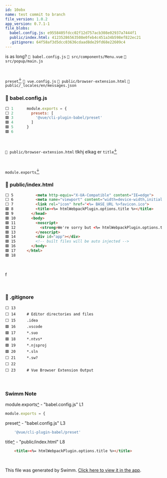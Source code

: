 ```yaml
---
id: 10obx
name: test commit to branch
file_version: 1.0.2
app_version: 0.7.1-1
file_blobs:
  babel.config.js: e9558405fdcc02f12d757acb308e02937a7444f1
  public/index.html: 41235286563508e0feb4c451a34b598ef822ec21
  .gitignore: 64f58af3d5dcc03636cdaad8de29fd68e22609c4
---
```


is as long? `📄 babel.config.js` `📄 src/components/Menu.vue` `📄 src/popup/main.js`

<br/>

`preset`[<sup id="ChCv9">↓</sup>](#f-ChCv9) `📄 vue.config.js` `📄 public/browser-extension.html` `📄 public/_locales/en/messages.json`
<!-- NOTE-swimm-snippet: the lines below link your snippet to Swimm -->
### 📄 babel.config.js
```javascript
⬜ 1      module.exports = {
⬜ 2        presets: [
🟩 3          '@vue/cli-plugin-babel/preset'
🟩 4        ]
🟩 5      }
🟩 6      
```

<br/>

`📄 public/browser-extension.html` tlkhj elkag er `title`[<sup id="Z1lAPoa">↓</sup>](#f-Z1lAPoa)

<br/>

`module.exports`[<sup id="ZFRTzX">↓</sup>](#f-ZFRTzX)
<!-- NOTE-swimm-snippet: the lines below link your snippet to Swimm -->
### 📄 public/index.html
```html
⬜ 5          <meta http-equiv="X-UA-Compatible" content="IE=edge">
⬜ 6          <meta name="viewport" content="width=device-width,initial-scale=1.0">
⬜ 7          <link rel="icon" href="<%= BASE_URL %>favicon.ico">
🟩 8          <title><%= htmlWebpackPlugin.options.title %></title>
🟩 9        </head>
🟩 10       <body>
🟩 11         <noscript>
🟩 12           <strong>We're sorry but <%= htmlWebpackPlugin.options.title %> doesn't work properly without JavaScript enabled. Please enable it to continue.</strong>
🟩 13         </noscript>
🟩 14         <div id="app"></div>
🟩 15         <!-- built files will be auto injected -->
🟩 16       </body>
🟩 17     </html>
🟩 18     
```

<br/>

f

<br/>

<!-- NOTE-swimm-snippet: the lines below link your snippet to Swimm -->
### 📄 .gitignore
```gitignore
⬜ 13     
⬜ 14     # Editor directories and files
⬜ 15     .idea
🟩 16     .vscode
🟩 17     *.suo
🟩 18     *.ntvs*
🟩 19     *.njsproj
🟩 20     *.sln
⬜ 21     *.sw?
⬜ 22     
⬜ 23     # Vue Browser Extension Output
```

<br/>

<!-- THIS IS AN AUTOGENERATED SECTION. DO NOT EDIT THIS SECTION DIRECTLY -->
### Swimm Note

<span id="f-ZFRTzX">module.exports</span>[^](#ZFRTzX) - "babel.config.js" L1
```javascript
module.exports = {
```

<span id="f-ChCv9">preset</span>[^](#ChCv9) - "babel.config.js" L3
```javascript
    '@vue/cli-plugin-babel/preset'
```

<span id="f-Z1lAPoa">title</span>[^](#Z1lAPoa) - "public/index.html" L8
```html
    <title><%= htmlWebpackPlugin.options.title %></title>
```

<br/>

This file was generated by Swimm. [Click here to view it in the app](http://localhost:5001/repos/Z2l0aHViJTNBJTNBc3ItZXh0ZW5zaW9uJTNBJTNBZG91ZWs=/docs/10obx).